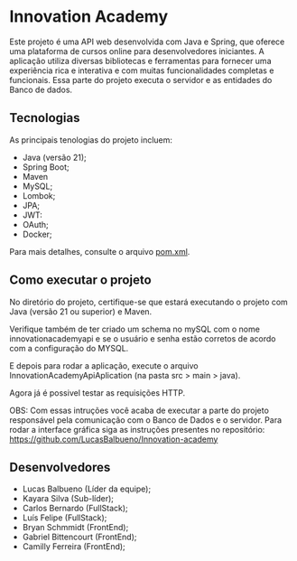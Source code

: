 # Innovation Academy

Este projeto é uma API web desenvolvida com Java e Spring, que oferece uma plataforma de cursos online para desenvolvedores iniciantes. A aplicação utiliza diversas bibliotecas e ferramentas para fornecer uma experiência rica e interativa e com muitas funcionalidades completas e funcionais. Essa parte do projeto executa o servidor e as entidades do Banco de dados.


## Tecnologias

As principais tenologias do projeto incluem:

- Java (versão 21);
- Spring Boot;
- Maven
- MySQL;
- Lombok;
- JPA;
- JWT:
- OAuth;
- Docker;

Para mais detalhes, consulte o arquivo [pom.xml](pom.xml).

## Como executar o projeto

No diretório do projeto, certifique-se que estará executando o projeto com Java (versão 21 ou superior) e Maven.

Verifique também de ter criado um schema no mySQL com o nome innovationacademyapi e se o usuário e senha estão corretos de acordo com a configuração do MYSQL.

E depois para rodar a aplicação, execute o arquivo InnovationAcademyApiAplication (na pasta src > main > java).

Agora já é possivel testar as requisições HTTP.

OBS: Com essas intruções você acaba de executar a parte do projeto responsável pela comunicação com o Banco de Dados e o servidor. Para rodar a interface gráfica siga as instruções presentes no repositório: https://github.com/LucasBalbueno/Innovation-academy

## Desenvolvedores

- Lucas Balbueno (Líder da equipe);
- Kayara Silva (Sub-líder);
- Carlos Bernardo (FullStack);
- Luís Felipe (FullStack);
- Bryan Schmmidt (FrontEnd);
- Gabriel Bittencourt (FrontEnd);
- Camilly Ferreira (FrontEnd);